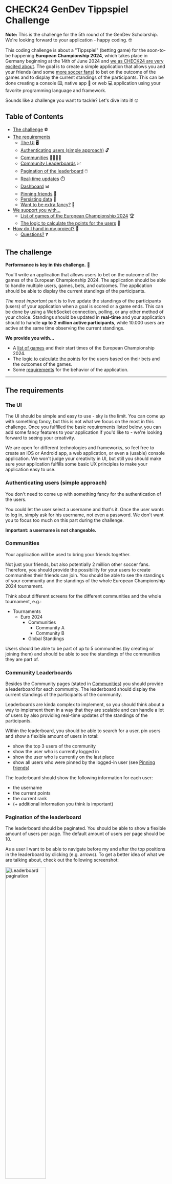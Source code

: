 # CHECK24 GenDev Tippspiel Challenge

**Note:** This is the challenge for the 5th round of the GenDev Scholarship. We're looking forward to your application - happy coding. 🤓

This coding challenge is about a "Tippspiel" (betting game) for the soon-to-be happening **European Championship 2024**, which takes place in Germany beginning at the 14th of June 2024 and [we as CHECK24 are very excited about](https://www.youtube.com/watch?v=7Xb9gPJjJM8). The goal is to create a simple application that allows you and your friends (and some [more soccer fans](#the-challenge)) to bet on the outcome of the games and to display the current standings of the participants. This can be done creating a console ⌨️, native app 📱 or web 💻 application using your favorite programming language and framework.

Sounds like a challenge you want to tackle? Let's dive into it! 🤓

## Table of Contents

- [The challenge](#the-challenge) ⚽️
- [The requirements](#the-requirements) 
  - [The UI](#the-ui) 🖥️
  - [Authenticating users (simple approach)](#authenticating-users-simple-approach) 🔓
  - [Communities](#communities) 🙋‍♀️🙋‍♂️
  - [Community Leaderboards](#community-leaderboards) 📈
  - [Pagination of the leaderboard](#pagination-of-the-leaderboard) 🖱️
  - [Real-time updates](#real-time-updates) ⏱️
  - [Dashboard](#dashboard) 📊
  - [Pinning friends](#pinning-friends) 📌
  - [Persisting data](#persisting-data) 💽
  - [Want to be extra fancy?](#want-to-be-extra-fancy) 💅
- [We support you with...](#we-support-you-with)
  - [List of games of the European Championship 2024](#list-of-games-of-the-european-championship-2024) 🏆
  - [The logic to calculate the points for the users](#the-logic-to-calculate-the-points-for-the-users) 🧮
- [How do I hand in my project?](#how-do-i-hand-in-my-project) 🚀
  - [Questions?](#questions) ❓

## The challenge

**Performance is key in this challenge.** 🚀

You'll write an application that allows users to bet on the outcome of the games of the European Championship 2024. The application should be able to handle multiple users, games, bets, and outcomes. The application should be able to display the current standings of the participants.

_The most important_ part is to live update the standings of the participants (users) of your application when a goal is scored or a game ends. This can be done by using a WebSocket connection, polling, or any other method of your choice. Standings should be updated in **real-time** and your application should to handle **up to 2 million active participants**, while 10.000 users are active at the same time observing the current standings.

**We provide you with...**

- A [list of games](#list-of-games-of-the-european-championship-2024) and their start times of the European Championship 2024.
- The [logic to calculate the points](#the-logic-to-calculate-the-points-for-the-users) for the users based on their bets and the outcomes of the games.
- Some [requirements](#the-requirements) for the behavior of the application.

---

## The requirements

### The UI

The UI should be simple and easy to use - sky is the limit. You can come up with something fancy, but this is not what we focus on the most in this challenge. Once you fulfilled the basic requirements listed below, you can add some fancy features to your application if you'd like to - we're looking forward to seeing your creativity.

We are open for different technologies and frameworks, so feel free to create an iOS or Android app, a web application, or even a (usable) console application. We won't judge your creativity in UI, but still you should make sure your application fulfills some basic UX principles to make your application easy to use.

### Authenticating users (simple approach)

You don't need to come up with something fancy for the authentication of the users.

You could let the user select a username and that's it.
Once the user wants to log in, simply ask for his username, not even a password.
We don't want you to focus too much on this part during the challenge.

**Important: a username is not changeable.**

### Communities

Your application will be used to bring your friends together.

Not just your friends, but also potentially 2 million other soccer fans. Therefore, you should provide the possibility for your users to create communities their friends can join. You should be able to see the standings of your community and the standings of the whole European Championship 2024 tournament.

Think about different screens for the different communities and the whole tournament, e.g.:

- Tournaments
  - Euro 2024
    - Communities
      - Community A
      - Community B
    - Global Standings

Users should be able to be part of up to 5 communities (by creating or joining them) and should be able to see the standings of the communities they are part of.

### Community Leaderboards

Besides the Community pages (stated in [Communities](#communities)) you should provide a leaderboard for each community. The leaderboard should display the current standings of the participants of the community.

Leaderboards are kinda complex to implement, so you should think about a way to implement them in a way that they are scalable and can handle a lot of users by also providing real-time updates of the standings of the participants.

Within the leaderboard, you should be able to search for a user, pin users and show a flexible amount of users in total:

- show the top 3 users of the community
- show the user who is currently logged in
- show the user who is currently on the last place
- show all users who were pinned by the logged-in user (see [Pinning friends](#pinning-friends))

The leaderboard should show the following information for each user:
- the username
- the current points
- the current rank
- (+ additional information you think is important)

### Pagination of the leaderboard

The leaderboard should be paginated. You should be able to show a flexible amount of users per page. The default amount of users per page should be 10.

As a user I want to be able to navigate before my and after the top positions in the leaderboard by clicking (e.g. arrows). To get a better idea of what we are talking about, check out the following screenshot:

<img src="./assets/leaderboard-pagination.png" alt="Leaderboard pagination" width="50%"/>

On every click there should pop up additional 10 users on the specific positions. If there are no users on the next "page", the button should be hidden.

### Betting

Betting is enabled until the game starts. Once the game starts, the user should not be able to bet on the game anymore.

There is only one thing the user can bet on: the result of the game. The user should be able to bet on the result of the game by entering the number of goals for the home team and the number of goals for the away team.

### Real-time updates

It's quite important to note that the European Championship 2024 is a big event and the application should be able to handle a lot of users. Users should have the feeling that your application can provide near-to-real-time updates of the standings.

Therefore, you should provide the possibility for you as an application "admin" to (manually) update the game results somehow without "restarting" the application or the need of changing the code of your application.

### Dashboard

Your application should provide a dashboard of the given European Championship 2024 tournament. The dashboard should display the current standings of the participants and the games that are currently being played or are about to start.

The dashboard should also show a sneak preview of the community leaderboards the user is part of plus the global leaderboard of the European Championship 2024 tournament.

This sneak preview consists of:
- the top 3 users of the community
- the user who is currently logged in
- the user who is currently before the logged-in user
- the user who is currently after the logged-in user
- the user who is currently on the last place

Which sums up to 7 users in total in these sneak preview leaderboards.

Make sure to think of these scenarios:
- the logged-in user can be part of the top 3 users of the community (no duplicates in the leaderboard) *
- the logged-in user can be on the last place of the community (no duplicates in the leaderboard) *
- ranks are determined like this: 1, 1, 1, 4
- sort by users registration date when points are equal
- when community has less than 7 users: show all the users who are part of the community

* you will still need to return 7 users in total. This means you have to "fill out" your preview by showing more users around the logged-in user.

The following screenshot shows a possible sneak preview of the community leaderboards:

<img src="./assets/leaderboard-sneak-preview.png" alt="Leaderboard sneak preview" width="50%"/>

### Pinning friends

You might want to pin your friends within community leaderboards to see their current standings by clicking on their name within a leaderboard. There is no maximum pins per user per community.

By pinning friends of yours within a community leaderboard, you should be able to always see them in the leaderboard (see [Leaderboards](#community-leaderboards)).

### Persisting data

Make sure to persist the data of the users, the communities, the bets, and the games. You can use a database of your choice to persist the data. After a restart, the leaderboard and all the functionalities should stay the same but startup time is OK.

### Want to be extra fancy?

[Display a delta of the current standings](./assets/leaderboard-pagination.png) of the participants in the leaderboard. This delta should be calculated based on the standings of yesterday (00:00 o'clock) and the current standings of the participants.

---

## We support you with...

### List of games of the European Championship 2024

You will find the participants of the European Championship 2024 at the following URL: https://en.wikipedia.org/wiki/UEFA_Euro_2024#Qualified_teams
The last qualification games will be played in the end of March 2024, so the list of teams will be complete after that date.

The games of the European Championship 2024 for now are as follows (CSV format):

```csv
team_home_name;team_away_name;game_starts_at
Deutschland;Schottland;2024-06-14 19:00:00
Ungarn;Schweiz;2024-06-15 13:00:00
Spanien;Kroatien;2024-06-15 16:00:00
Italien;Albanien;2024-06-15 19:00:00
tbd;Niederlande;2024-06-16 13:00:00
Slowenien;Dänemark;2024-06-16 16:00:00
Serbien;England;2024-06-16 19:00:00
Rumänien;tbd;2024-06-17 13:00:00
Belgien;Slowakei;2024-06-17 16:00:00
Österreich;Frankreich;2024-06-17 19:00:00
Türkei;tbd;2024-06-18 16:00:00
Portugal;Tschechische Republik;2024-06-18 19:00:00
Kroatien;Albanien;2024-06-19 13:00:00
Deutschland;Ungarn;2024-06-19 16:00:00
Schottland;Schweiz;2024-06-19 19:00:00
Slowenien;Serbien;2024-06-20 13:00:00
Dänemark;England;2024-06-20 16:00:00
Spanien;Italien;2024-06-20 19:00:00
Slowakei;tbd;2024-06-21 13:00:00
tbd;Österreich;2024-06-21 16:00:00
Niederlande;Frankreich;2024-06-21 19:00:00
tbd;Tschechische Republik;2024-06-22 13:00:00
Türkei;Portugal;2024-06-22 16:00:00
Belgien;Rumänien;2024-06-22 19:00:00
Schottland;Ungarn;2024-06-23 19:00:00
Schweiz;Deutschland;2024-06-23 19:00:00
Albanien;Spanien;2024-06-24 19:00:00
Kroatien;Italien;2024-06-24 19:00:00
Niederlande;Österreich;2024-06-25 16:00:00
Frankreich;tbd;2024-06-25 16:00:00
England;Slowenien;2024-06-25 19:00:00
Dänemark;Serbien;2024-06-25 19:00:00
Slowakei;Rumänien;2024-06-26 16:00:00
tbd;Belgien;2024-06-26 16:00:00
tbd;Portugal;2024-06-26 19:00:00
Tschechische Republik;Türkei;2024-06-26 19:00:00
2A;2B;2024-06-29 16:00:00
1A;2C;2024-06-29 19:00:00
1C;3EDF;2024-06-30 16:00:00
1B;ADEF;2024-06-30 19:00:00
2D;2E;2024-07-01 16:00:00
1F;3ABC;2024-07-01 19:00:00
1E;ABCD;2024-07-02 16:00:00
1D;2F;2024-07-02 19:00:00
W39;W37;2024-07-05 16:00:00
W41;W42;2024-07-05 19:00:00
W40;W38;2024-07-06 16:00:00
W43;W44;2024-07-06 19:00:00
W45;W46;2024-07-09 19:00:00
W47;W48;2024-07-10 19:00:00
W49;W50;2024-07-14 19:00:00
```

### The logic to calculate the points for the users

The points for the users bets are calculated as follows:

**8 points for the exact result 🥳**

Let's say the game is "Deutschland" vs. "Schottland" and the user bets 3:1 for "Deutschland". The game ends 3:1 for "Deutschland". The user gets 8 points for the exact result.

**6 points for the correct goal difference if not a draw 👏**

Another example, the user bets 2:0 for "Deutschland" and the game ends 3:1 for "Deutschland". The user gets 6 points for the correct goal difference.

**4 points for the correct tendency 🙂**

The user gets 4 points for the correct tendency if the user bets 2:1 for "Deutschland" and the game ends 3:1 for "Deutschland".

**0 points for everything else 🥲**

If the user bets 2:1 for "Deutschland" and the game ends 1:1, the user gets 0 points.
Also, if the user forgets to bet on a game, the user gets 0 points.

## How do I hand in my project?

Create a private GitHub repository and commit your code there. Provide READ permissions to gendev@check24.de then, so that we can see what you have been building. When you hand in your application for the scholarship on our scholarship website include the link to your GitHub repository.

What should be included:

- Your working code
- A toplevel README.md that explains your approach (including possible optimizations)
- We want to see your project in action: Run your project in your own environment and demonstrate it by using screen recording (there are plenty of tools that can support you with that). The recoding should show the required functionality. Feel free to add some commentary to it. Upload that video somewhere (e.g. YouTube or some other cloud and include a link to it in your README.md).

So, what else? Have fun! We're looking forward to hearing from you! 😎

<a href="https://check24-5th-gendev.vpetritz.net">Click here to start the challenge and access the datasets 🚀</a>

### Questions?
In case of any questions, contact gendev@check24.de.